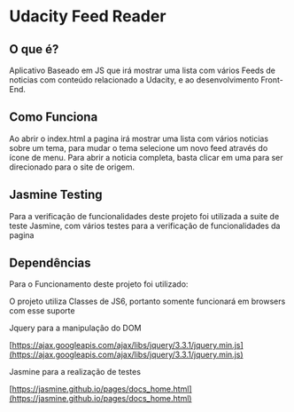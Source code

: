 # Udacity Feed Reader


## O que é?

Aplicativo Baseado em JS que irá mostrar uma lista com vários Feeds de noticias com conteúdo relacionado a Udacity, e ao desenvolvimento Front-End.


## Como Funciona

Ao abrir o index.html a pagina irá mostrar uma lista com vários noticias sobre um tema, para mudar o tema selecione um novo feed através do ícone de menu.
Para abrir a noticia completa, basta clicar em uma para ser direcionado para o site de origem.


## Jasmine Testing

Para a verificação de funcionalidades deste projeto foi utilizada a suite de teste Jasmine, com vários testes para a verificação de funcionalidades da pagina


## Dependências

Para o Funcionamento deste projeto foi utilizado:

O projeto utiliza Classes de JS6, portanto somente funcionará em browsers com esse suporte

Jquery para a manipulação do DOM

[https://ajax.googleapis.com/ajax/libs/jquery/3.3.1/jquery.min.js](https://ajax.googleapis.com/ajax/libs/jquery/3.3.1/jquery.min.js)


Jasmine para a realização de testes

[https://jasmine.github.io/pages/docs_home.html](https://jasmine.github.io/pages/docs_home.html)
